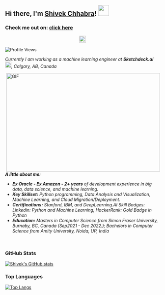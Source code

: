 ## Hi there, I'm [Shivek Chhabra](https://www.shivekchhabra.com/)! <img src="https://raw.githubusercontent.com/TheDudeThatCode/TheDudeThatCode/master/Assets/Hi.gif" width=35 height=35> 

<h3>Check me out on: <a href="https://www.shivekchhabra.com/"</a> click here</h3>

<p align="center">
      <a href="https://in.linkedin.com/in/shivek-chhabra-204a25110">
        <img align="center" alt="Mandar's LinkedIn profile" width="22px" src="https://cdn.jsdelivr.net/npm/simple-icons@v3/icons/linkedin.svg"/>
      </a>
 	</p>

![Profile Views](https://komarev.com/ghpvc/?username=shivekchhabra&style=flat-square)


<p>
  <em>
    Currently I am working as a machine learning engineer at <b>Sketchdeck.ai</b> <img src="https://raw.githubusercontent.com/TheDudeThatCode/TheDudeThatCode/master/Assets/Medal.gif" width=20 height=20>, Calgary, AB, Canada
  </em>
 </p>

<img align="right" alt="GIF" src="https://github.com/abhisheknaiidu/abhisheknaiidu/blob/master/code.gif?raw=true" width="500" height="320" />

<em>
  
**A little about me:**

* __Ex Oracle - Ex Amazon - 2+ years__ of development experience in big data, data science, and machine learning. 
* __Key Skillset:__ Python programming, Data Analysis and Visualization, Machine Learning, and Cloud Migration/Deployment.
* __Certifications:__ Stanford, IBM, and DeepLearning.AI Skill Badges: Linkedin: Python and Machine Learning, HackerRank: Gold Badge in Python
* __Education:__ Masters in Computer Science from Simon Fraser University, Burnaby, BC, Canada (Sep2021 - Dec 2022.); Bachelors in Computer Science from                    Amity University, Noida, UP, India
<br/> 
</em>

### GitHub Stats

[![Shivek's GitHub stats](https://github-readme-stats.vercel.app/api?username=shivekchhabra)](https://github.com/shivekchhabra/github-readme-stats)

 
### Top Languages

[![Top Langs](https://github-readme-stats.vercel.app/api/top-langs/?username=shivekchhabra&hide=jupyter%20notebook)](https://github.com/shivekchhabra/github-readme-stats)
